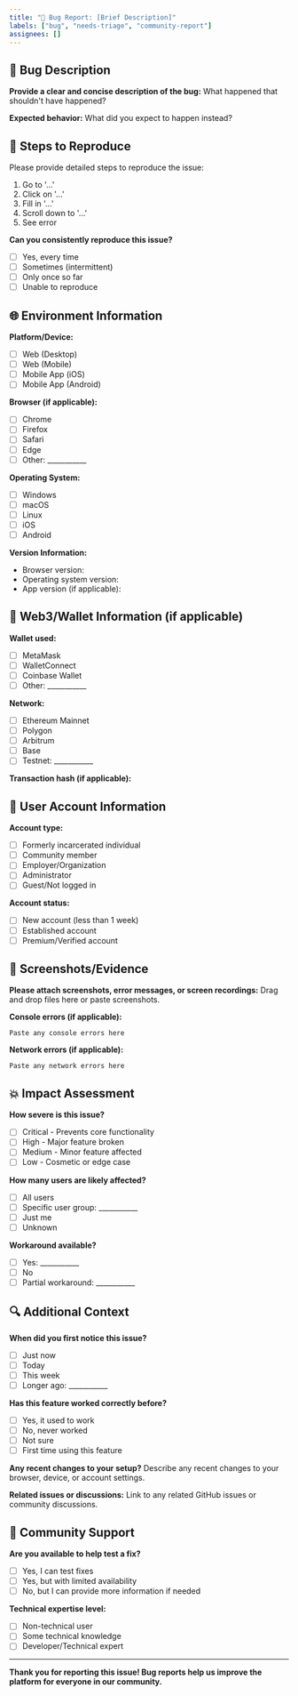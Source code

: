 ```yaml
---
title: "🐛 Bug Report: [Brief Description]"
labels: ["bug", "needs-triage", "community-report"]
assignees: []
---
```


## 🐛 Bug Description

**Provide a clear and concise description of the bug:**
What happened that shouldn't have happened?

**Expected behavior:**
What did you expect to happen instead?

## 🔄 Steps to Reproduce

Please provide detailed steps to reproduce the issue:

1. Go to '...'
2. Click on '...'
3. Fill in '...'
4. Scroll down to '...'
5. See error

**Can you consistently reproduce this issue?**
- [ ] Yes, every time
- [ ] Sometimes (intermittent)
- [ ] Only once so far
- [ ] Unable to reproduce

## 🌐 Environment Information

**Platform/Device:**
- [ ] Web (Desktop)
- [ ] Web (Mobile)
- [ ] Mobile App (iOS)
- [ ] Mobile App (Android)

**Browser (if applicable):**
- [ ] Chrome
- [ ] Firefox
- [ ] Safari
- [ ] Edge
- [ ] Other: ___________

**Operating System:**
- [ ] Windows
- [ ] macOS
- [ ] Linux
- [ ] iOS
- [ ] Android

**Version Information:**
- Browser version: 
- Operating system version:
- App version (if applicable):

## 🔐 Web3/Wallet Information (if applicable)

**Wallet used:**
- [ ] MetaMask
- [ ] WalletConnect
- [ ] Coinbase Wallet
- [ ] Other: ___________

**Network:**
- [ ] Ethereum Mainnet
- [ ] Polygon
- [ ] Arbitrum
- [ ] Base
- [ ] Testnet: ___________

**Transaction hash (if applicable):**

## 📱 User Account Information

**Account type:**
- [ ] Formerly incarcerated individual
- [ ] Community member
- [ ] Employer/Organization
- [ ] Administrator
- [ ] Guest/Not logged in

**Account status:**
- [ ] New account (less than 1 week)
- [ ] Established account
- [ ] Premium/Verified account

## 📸 Screenshots/Evidence

**Please attach screenshots, error messages, or screen recordings:**
Drag and drop files here or paste screenshots.

**Console errors (if applicable):**
```
Paste any console errors here
```

**Network errors (if applicable):**
```
Paste any network errors here
```

## 💥 Impact Assessment

**How severe is this issue?**
- [ ] Critical - Prevents core functionality
- [ ] High - Major feature broken
- [ ] Medium - Minor feature affected
- [ ] Low - Cosmetic or edge case

**How many users are likely affected?**
- [ ] All users
- [ ] Specific user group: ___________
- [ ] Just me
- [ ] Unknown

**Workaround available?**
- [ ] Yes: ___________
- [ ] No
- [ ] Partial workaround: ___________

## 🔍 Additional Context

**When did you first notice this issue?**
- [ ] Just now
- [ ] Today
- [ ] This week
- [ ] Longer ago: ___________

**Has this feature worked correctly before?**
- [ ] Yes, it used to work
- [ ] No, never worked
- [ ] Not sure
- [ ] First time using this feature

**Any recent changes to your setup?**
Describe any recent changes to your browser, device, or account settings.

**Related issues or discussions:**
Link to any related GitHub issues or community discussions.

## 🤝 Community Support

**Are you available to help test a fix?**
- [ ] Yes, I can test fixes
- [ ] Yes, but with limited availability
- [ ] No, but I can provide more information if needed

**Technical expertise level:**
- [ ] Non-technical user
- [ ] Some technical knowledge
- [ ] Developer/Technical expert

---

**Thank you for reporting this issue! Bug reports help us improve the platform for everyone in our community.**
